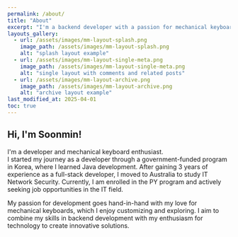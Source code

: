 ```yaml
---
permalink: /about/
title: "About"
excerpt: "I'm a backend developer with a passion for mechanical keyboards. Currently based in Australia, I combine my skills in IT and development to create innovative solutions."
layouts_gallery:
  - url: /assets/images/mm-layout-splash.png
    image_path: /assets/images/mm-layout-splash.png
    alt: "splash layout example"
  - url: /assets/images/mm-layout-single-meta.png
    image_path: /assets/images/mm-layout-single-meta.png
    alt: "single layout with comments and related posts"
  - url: /assets/images/mm-layout-archive.png
    image_path: /assets/images/mm-layout-archive.png
    alt: "archive layout example"
last_modified_at: 2025-04-01
toc: true
---
```


## Hi, I'm Soonmin!

I'm a developer and mechanical keyboard enthusiast.  
I started my journey as a developer through a government-funded program in Korea, where I learned Java development. After gaining 3 years of experience as a full-stack developer, I moved to Australia to study IT Network Security. Currently, I am enrolled in the PY program and actively seeking job opportunities in the IT field.

My passion for development goes hand-in-hand with my love for mechanical keyboards, which I enjoy customizing and exploring. I aim to combine my skills in backend development with my enthusiasm for technology to create innovative solutions.
